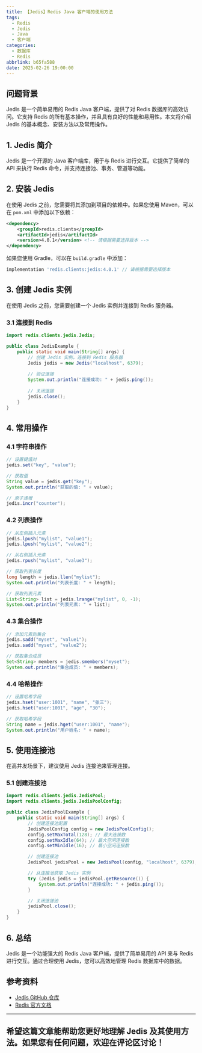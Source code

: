 ```yaml
---
title: 【Jedis】Redis Java 客户端的使用方法
tags:
  - Redis
  - Jedis
  - Java
  - 客户端
categories:
  - 数据库
  - Redis
abbrlink: b65fa588
date: 2025-02-26 19:00:00
---
```


## 问题背景

Jedis 是一个简单易用的 Redis Java 客户端，提供了对 Redis 数据库的高效访问。它支持 Redis 的所有基本操作，并且具有良好的性能和易用性。本文将介绍 Jedis 的基本概念、安装方法以及常用操作。

## 1. Jedis 简介

Jedis 是一个开源的 Java 客户端库，用于与 Redis 进行交互。它提供了简单的 API 来执行 Redis 命令，并支持连接池、事务、管道等功能。

## 2. 安装 Jedis

在使用 Jedis 之前，您需要将其添加到项目的依赖中。如果您使用 Maven，可以在 `pom.xml` 中添加以下依赖：

```xml
<dependency>
    <groupId>redis.clients</groupId>
    <artifactId>jedis</artifactId>
    <version>4.0.1</version> <!-- 请根据需要选择版本 -->
</dependency>
```

如果您使用 Gradle，可以在 `build.gradle` 中添加：

```groovy
implementation 'redis.clients:jedis:4.0.1' // 请根据需要选择版本
```

## 3. 创建 Jedis 实例

在使用 Jedis 之前，您需要创建一个 Jedis 实例并连接到 Redis 服务器。

### 3.1 连接到 Redis

```java
import redis.clients.jedis.Jedis;

public class JedisExample {
    public static void main(String[] args) {
        // 创建 Jedis 实例，连接到 Redis 服务器
        Jedis jedis = new Jedis("localhost", 6379);
        
        // 验证连接
        System.out.println("连接成功: " + jedis.ping());
        
        // 关闭连接
        jedis.close();
    }
}
```

## 4. 常用操作

### 4.1 字符串操作

```java
// 设置键值对
jedis.set("key", "value");

// 获取值
String value = jedis.get("key");
System.out.println("获取的值: " + value);

// 原子递增
jedis.incr("counter");
```

### 4.2 列表操作

```java
// 从左侧插入元素
jedis.lpush("mylist", "value1");
jedis.lpush("mylist", "value2");

// 从右侧插入元素
jedis.rpush("mylist", "value3");

// 获取列表长度
long length = jedis.llen("mylist");
System.out.println("列表长度: " + length);

// 获取列表元素
List<String> list = jedis.lrange("mylist", 0, -1);
System.out.println("列表元素: " + list);
```

### 4.3 集合操作

```java
// 添加元素到集合
jedis.sadd("myset", "value1");
jedis.sadd("myset", "value2");

// 获取集合成员
Set<String> members = jedis.smembers("myset");
System.out.println("集合成员: " + members);
```

### 4.4 哈希操作

```java
// 设置哈希字段
jedis.hset("user:1001", "name", "张三");
jedis.hset("user:1001", "age", "30");

// 获取哈希字段
String name = jedis.hget("user:1001", "name");
System.out.println("用户姓名: " + name);
```

## 5. 使用连接池

在高并发场景下，建议使用 Jedis 连接池来管理连接。

### 5.1 创建连接池

```java
import redis.clients.jedis.JedisPool;
import redis.clients.jedis.JedisPoolConfig;

public class JedisPoolExample {
    public static void main(String[] args) {
        // 创建连接池配置
        JedisPoolConfig config = new JedisPoolConfig();
        config.setMaxTotal(128); // 最大连接数
        config.setMaxIdle(64); // 最大空闲连接数
        config.setMinIdle(16); // 最小空闲连接数

        // 创建连接池
        JedisPool jedisPool = new JedisPool(config, "localhost", 6379);

        // 从连接池获取 Jedis 实例
        try (Jedis jedis = jedisPool.getResource()) {
            System.out.println("连接成功: " + jedis.ping());
        }

        // 关闭连接池
        jedisPool.close();
    }
}
```

## 6. 总结

Jedis 是一个功能强大的 Redis Java 客户端，提供了简单易用的 API 来与 Redis 进行交互。通过合理使用 Jedis，您可以高效地管理 Redis 数据库中的数据。

## 参考资料

- [Jedis GitHub 仓库](https://github.com/redis/jedis)
- [Redis 官方文档](https://redis.io/documentation)

---

希望这篇文章能帮助您更好地理解 Jedis 及其使用方法。如果您有任何问题，欢迎在评论区讨论！
--- 